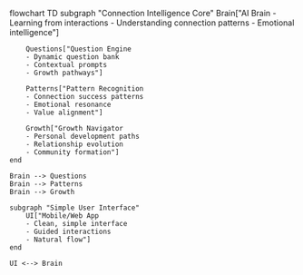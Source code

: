 flowchart TD
    subgraph "Connection Intelligence Core"
        Brain["AI Brain
        - Learning from interactions
        - Understanding connection patterns
        - Emotional intelligence"]

        Questions["Question Engine
        - Dynamic question bank
        - Contextual prompts
        - Growth pathways"]

        Patterns["Pattern Recognition
        - Connection success patterns
        - Emotional resonance
        - Value alignment"]

        Growth["Growth Navigator
        - Personal development paths
        - Relationship evolution
        - Community formation"]
    end

    Brain --> Questions
    Brain --> Patterns
    Brain --> Growth

    subgraph "Simple User Interface"
        UI["Mobile/Web App
        - Clean, simple interface
        - Guided interactions
        - Natural flow"]
    end

    UI <--> Brain
